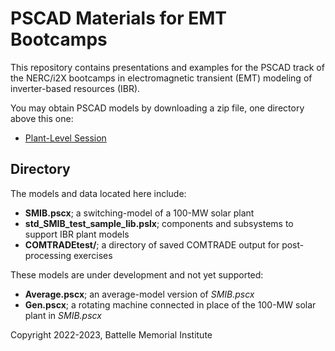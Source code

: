 # PSCAD Materials for EMT Bootcamps 

This repository contains presentations and examples for the PSCAD track of 
the NERC/i2X bootcamps in electromagnetic transient (EMT) modeling of 
inverter-based resources (IBR).
 
You may obtain PSCAD models by downloading a zip file, one directory
above this one:
 
- [Plant-Level Session](../Plant-Level.zip) 

## Directory

The models and data located here include:

- **SMIB.pscx**; a switching-model of a 100-MW solar plant
- **std\_SMIB\_test\_sample\_lib.pslx**; components and subsystems to support IBR plant models
- **COMTRADEtest/**; a directory of saved COMTRADE output for post-processing exercises

These models are under development and not yet supported:

- **Average.pscx**; an average-model version of *SMIB.pscx*
- **Gen.pscx**; a rotating machine connected in place of the 100-MW solar plant in *SMIB.pscx*

Copyright 2022-2023, Battelle Memorial Institute

